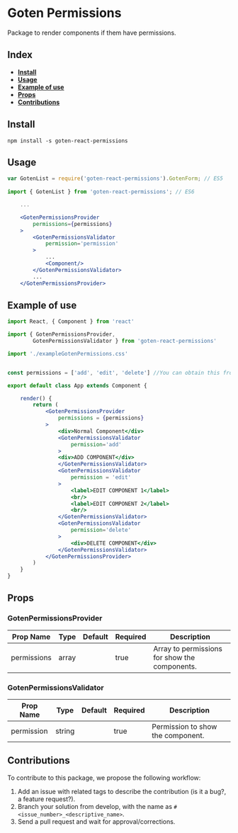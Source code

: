 # Goten Permissions

Package to render components if them have permissions.

## Index

- [**Install**](#install)
- [**Usage**](#usage)
- [**Example of use**](#example-of-use)
- [**Props**](#props)
- [**Contributions**](#contributions)

## Install

```npm install -s goten-react-permissions```

## Usage

``` jsx
var GotenList = require('goten-react-permissions').GotenForm; // ES5
 
import { GotenList } from 'goten-react-permissions'; // ES6

    ...

    <GotenPermissionsProvider
        permissions={permissions}
    >
        <GotenPermissionsValidator
            permission='permission'
        >
            ...
            <Component/>
        </GotenPermissionsValidator>
        ...
    </GotenPermissionsProvider>
```

## Example of use

``` jsx
import React, { Component } from 'react'

import { GotenPermissionsProvider,
        GotenPermissionsValidator } from 'goten-react-permissions'

import './exampleGotenPermissions.css'


const permissions = ['add', 'edit', 'delete'] //You can obtain this from redux.

export default class App extends Component {

    render() {
        return (
            <GotenPermissionsProvider
                permissions = {permissions}
            >
                <div>Normal Component</div>
                <GotenPermissionsValidator
                    permission='add'
                >
                <div>ADD COMPONENT</div>
                </GotenPermissionsValidator>
                <GotenPermissionsValidator
                    permission = 'edit'
                >
                    <label>EDIT COMPONENT 1</label>
                    <br/>
                    <label>EDIT COMPONENT 2</label>
                    <br/>
                </GotenPermissionsValidator>
                <GotenPermissionsValidator
                    permission='delete'
                >
                    <div>DELETE COMPONENT</div>
                </GotenPermissionsValidator>
            </GotenPermissionsProvider>
        )
    }
}
```

## Props

### GotenPermissionsProvider

| Prop Name   | Type  | Default | Required | Description                                  |
|-------------|-------|---------|----------|----------------------------------------------|
| permissions | array |         | true     | Array to permissions for show the components. |

### GotenPermissionsValidator

| Prop Name  | Type   | Default | Required | Description          |
|------------|--------|---------|----------|----------------------|
| permission | string |         | true     | Permission to show the component. |

## Contributions

To contribute to this package, we propose the following workflow:
1. Add an issue with related tags to describe the contribution (is it a bug?, a feature request?).
2. Branch your solution from develop, with the name as ```#<issue_number>_<descriptive_name>```.
3. Send a pull request and wait for approval/corrections.
